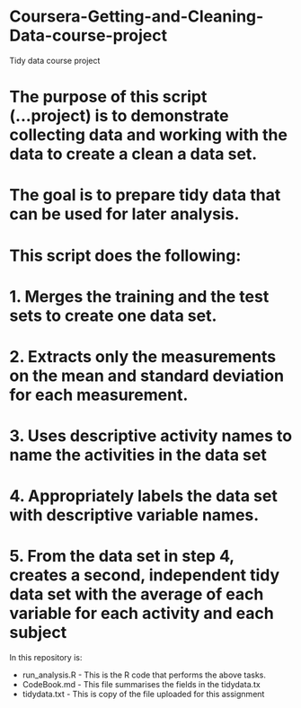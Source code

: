# Coursera-Getting-and-Cleaning-Data-course-project
Tidy data course project

# The purpose of this script (...project) is to demonstrate collecting data and working with the data to create a clean a data set. 

# The goal is to prepare tidy data that can be used for later analysis.

# This script does the following:
# 1. Merges the training and the test sets to create one data set.
# 2. Extracts only the measurements on the mean and standard deviation for each measurement. 
# 3. Uses descriptive activity names to name the activities in the data set
# 4. Appropriately labels the data set with descriptive variable names.
# 5. From the data set in step 4, creates a second, independent tidy data set with the average of each variable for each activity and each subject

In this repository is:
- run_analysis.R - This is the R code that performs the above tasks.
- CodeBook.md - This file summarises the fields in the tidydata.tx
- tidydata.txt - This is copy of the file uploaded for this assignment
